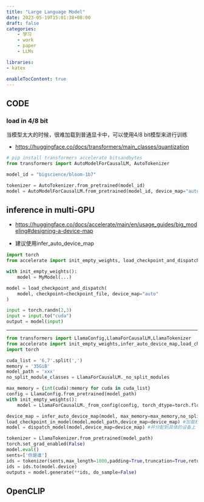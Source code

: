 ```yaml
---
title: "Large Language Model"
date: 2023-05-19T15:01:38+08:00
draft: false
categories:
    - 学习
    - work
    - paper
    - LLMs

libraries:
- katex

enableTocContent: true
---
```


## CODE

### load in 4/8 bit

当模型太大的时候，很难加载到普通显卡中，可以使用4/8 bit模型来进行训练

- https://huggingface.co/docs/transformers/main_classes/quantization


```python
# pip install transformers accelerate bitsandbytes
from transformers import AutoModelForCausalLM, AutoTokenizer

model_id = "bigscience/bloom-1b7"

tokenizer = AutoTokenizer.from_pretrained(model_id)
model = AutoModelForCausalLM.from_pretrained(model_id, device_map="auto", load_in_4bit=True)
```

## inference in multi-GPU

- https://huggingface.co/docs/accelerate/main/en/usage_guides/big_modeling#designing-a-device-map

- 建议使用infer_auto_device_map

```python
import torch
from accelerate import init_empty_weights, load_checkpoint_and_dispatch

with init_empty_weights():
    model = MyModel(...)

model = load_checkpoint_and_dispatch(
    model, checkpoint=checkpoint_file, device_map="auto"
)

input = torch.randn(2,3)
input = input.to("cuda")
output = model(input)
```


---------------------------------------------------------------------



```python
from transformers import LlamaConfig,LlamaForCausalLM,LlamaTokenizer
from accelerate import init_empty_weights,infer_auto_device_map,load_checkpoint_in_model,dispatch_model
import torch

cuda_list = '6,7'.split(',')
memory = '35GiB'
model_path = 'xxx'
no_split_module_classes = LlamaForCausalLM._no_split_modules

max_memory = {int(cuda):memory for cuda in cuda_list}
config = LlamaConfig.from_pretrained(model_path)
with init_empty_weights():
    model = LlamaForCausalLM._from_config(config, torch_dtype=torch.float16) #加载到meta设备中，不需要耗时，不需要消耗内存和显存

device_map = infer_auto_device_map(model, max_memory=max_memory,no_split_module_classes=no_split_module_classes) #自动划分每个层的设备
load_checkpoint_in_model(model,model_path,device_map=device_map) #加载权重
model = dispatch_model(model,device_map=device_map) #并分配到具体的设备上

tokenizer = LlamaTokenizer.from_pretrained(model_path)
torch.set_grad_enabled(False)
model.eval()
sents=['你是谁']
ids = tokenizer(sents,max_length=1800,padding=True,truncation=True,return_tensors="pt")
ids = ids.to(model.device) 
outputs = model.generate(**ids, do_sample=False)
```


## OpenCLIP


